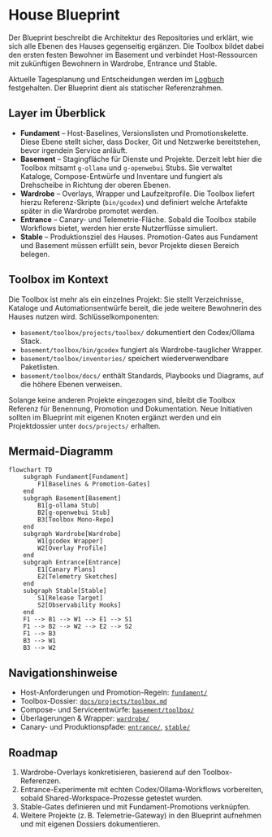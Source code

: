 # House Blueprint

Der Blueprint beschreibt die Architektur des Repositories und erklärt, wie sich
alle Ebenen des Hauses gegenseitig ergänzen. Die Toolbox bildet dabei den ersten
festen Bewohner im Basement und verbindet Host-Ressourcen mit zukünftigen
Bewohnern in Wardrobe, Entrance und Stable.

Aktuelle Tagesplanung und Entscheidungen werden im [Logbuch](../logbook/README.md)
festgehalten. Der Blueprint dient als statischer Referenzrahmen.

## Layer im Überblick
- **Fundament** – Host-Baselines, Versionslisten und Promotionskelette. Diese
  Ebene stellt sicher, dass Docker, Git und Netzwerke bereitstehen, bevor
  irgendein Service anläuft.
- **Basement** – Stagingfläche für Dienste und Projekte. Derzeit lebt hier die
  Toolbox mitsamt `g-ollama` und `g-openwebui` Stubs. Sie verwaltet Kataloge,
  Compose-Entwürfe und Inventare und fungiert als Drehscheibe in Richtung der
  oberen Ebenen.
- **Wardrobe** – Overlays, Wrapper und Laufzeitprofile. Die Toolbox liefert
  hierzu Referenz-Skripte (`bin/gcodex`) und definiert welche Artefakte später in
  die Wardrobe promotet werden.
- **Entrance** – Canary- und Telemetrie-Fläche. Sobald die Toolbox stabile
  Workflows bietet, werden hier erste Nutzerflüsse simuliert.
- **Stable** – Produktionsziel des Hauses. Promotion-Gates aus Fundament und
  Basement müssen erfüllt sein, bevor Projekte diesen Bereich belegen.

## Toolbox im Kontext
Die Toolbox ist mehr als ein einzelnes Projekt: Sie stellt Verzeichnisse,
Kataloge und Automationsentwürfe bereit, die jede weitere Bewohnerin des Hauses
nutzen wird. Schlüsselkomponenten:

- `basement/toolbox/projects/toolbox/` dokumentiert den Codex/Ollama Stack.
- `basement/toolbox/bin/gcodex` fungiert als Wardrobe-tauglicher Wrapper.
- `basement/toolbox/inventories/` speichert wiederverwendbare Paketlisten.
- `basement/toolbox/docs/` enthält Standards, Playbooks und Diagrams, auf die
  höhere Ebenen verweisen.

Solange keine anderen Projekte eingezogen sind, bleibt die Toolbox Referenz für
Benennung, Promotion und Dokumentation. Neue Initiativen sollten im Blueprint
mit eigenen Knoten ergänzt werden und ein Projektdossier unter `docs/projects/`
erhalten.

## Mermaid-Diagramm
```mermaid
flowchart TD
    subgraph Fundament[Fundament]
        F1[Baselines & Promotion-Gates]
    end
    subgraph Basement[Basement]
        B1[g-ollama Stub]
        B2[g-openwebui Stub]
        B3[Toolbox Mono-Repo]
    end
    subgraph Wardrobe[Wardrobe]
        W1[gcodex Wrapper]
        W2[Overlay Profile]
    end
    subgraph Entrance[Entrance]
        E1[Canary Plans]
        E2[Telemetry Sketches]
    end
    subgraph Stable[Stable]
        S1[Release Target]
        S2[Observability Hooks]
    end
    F1 --> B1 --> W1 --> E1 --> S1
    F1 --> B2 --> W2 --> E2 --> S2
    F1 --> B3
    B3 --> W1
    B3 --> W2
```

## Navigationshinweise
- Host-Anforderungen und Promotion-Regeln: [`fundament/`](../../fundament/)
- Toolbox-Dossier: [`docs/projects/toolbox.md`](../projects/toolbox.md)
- Compose- und Serviceentwürfe: [`basement/toolbox/`](../../basement/toolbox/)
- Überlagerungen & Wrapper: [`wardrobe/`](../../wardrobe/)
- Canary- und Produktionspfade: [`entrance/`](../../entrance/),
  [`stable/`](../../stable/)

## Roadmap
1. Wardrobe-Overlays konkretisieren, basierend auf den Toolbox-Referenzen.
2. Entrance-Experimente mit echten Codex/Ollama-Workflows vorbereiten, sobald
   Shared-Workspace-Prozesse getestet wurden.
3. Stable-Gates definieren und mit Fundament-Promotions verknüpfen.
4. Weitere Projekte (z. B. Telemetrie-Gateway) in den Blueprint aufnehmen und
   mit eigenen Dossiers dokumentieren.
